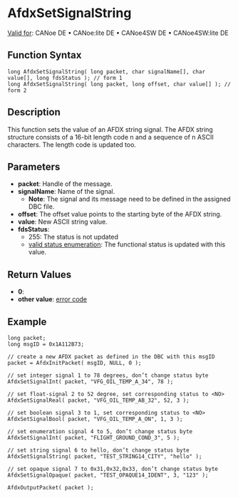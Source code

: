 # AfdxSetSignalString

[Valid for](../../../Shared/FeatureAvailability.md): CANoe DE • CANoe:lite DE • CANoe4SW DE • CANoe4SW:lite DE

## Function Syntax

```plaintext
long AfdxSetSignalString( long packet, char signalName[], char value[], long fdsStatus ); // form 1
long AfdxSetSignalString( long packet, long offset, char value[] ); // form 2
```

## Description

This function sets the value of an AFDX string signal. The AFDX string structure consists of a 16-bit length code n and a sequence of n ASCII characters. The length code is updated too.

## Parameters

- **packet**: Handle of the message.
- **signalName**: Name of the signal.
  - **Note**: The signal and its message need to be defined in the assigned DBC file.
- **offset**: The offset value points to the starting byte of the AFDX string.
- **value**: New ASCII string value.
- **fdsStatus**:
  - 255: The status is not updated
  - [valid status enumeration](../../../CANoeCANalyzer/AFDX/afdxBasics/afdxFunctionalDataSet.md): The functional status is updated with this value.

## Return Values

- **0**: 
- **other value**: [error code](../CAPLfunctionsAFDXErrorCodes.md)

## Example

```plaintext
long packet;
long msgID = 0x1A112B73;

// create a new AFDX packet as defined in the DBC with this msgID
packet = AfdxInitPacket( msgID, NULL, 0 );

// set integer signal 1 to 78 degrees, don’t change status byte
AfdxSetSignalInt( packet, "VFG_OIL_TEMP_A_34", 78 );

// set float-signal 2 to 52 degree, set corresponding status to <NO>
AfdxSetSignalReal( packet, "VFG_OIL_TEMP_AB_32", 52, 3 );

// set boolean signal 3 to 1, set corresponding status to <NO>
AfdxSetSignalBool( packet, "VFG_OIL_TEMP_A_ON", 1, 3 );

// set enumeration signal 4 to 5, don’t change status byte
AfdxSetSignalInt( packet, "FLIGHT_GROUND_COND_3", 5 );

// set string signal 6 to hello, don’t change status byte
AfdxSetSignalString( packet, "TEST_STRING14_CITY", "hello" );

// set opaque signal 7 to 0x31,0x32,0x33, don’t change status byte
AfdxSetSignalOpaque( packet, "TEST_OPAQUE14_IDENT", 3, "123" );

AfdxOutputPacket( packet );
```
